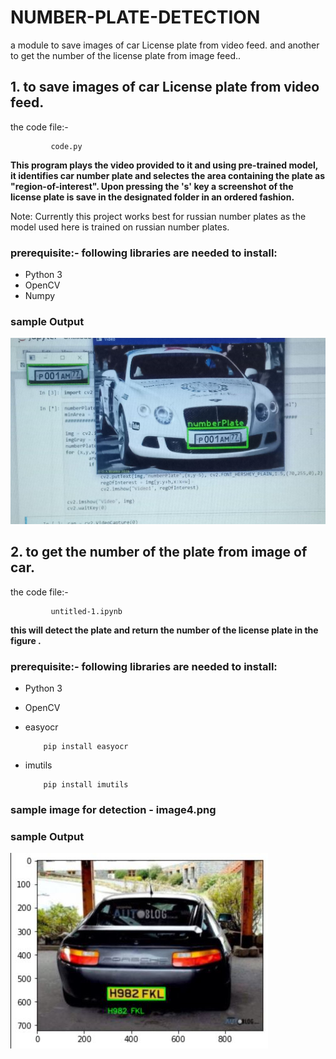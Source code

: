 # NUMBER-PLATE-DETECTION
a module to save images of car License plate from video feed. and another to get the number of the license plate from image feed..


## 1. to save images of car License plate from video feed.

the code file:- 
             
             code.py
                  
                  
**This program plays the video provided to it and using pre-trained model, it identifies car number plate and selectes the area containing the plate as "region-of-interest". Upon pressing the 's' key a screenshot of the license plate is save in the designated folder in an ordered fashion.**

Note: Currently this project works best for russian number plates as the model used here is trained on russian number plates.


### prerequisite:- following libraries are needed to install:

* Python 3
* OpenCV
* Numpy

### sample Output

<img src="https://github.com/Shrutisinha22/NUMBER-PLATE-DETECTION/blob/main/sample%20image.JPG"/>

## 2. to get the number of the plate from image of car.

the code file:- 
             
             untitled-1.ipynb
             

**this  will detect the plate and return the number of the license plate in the figure .**

### prerequisite:- following libraries are needed to install:

* Python 3
* OpenCV
* easyocr   
          
          pip install easyocr
     
      
* imutils

          pip install imutils
          
### sample image for detection - image4.png


### sample Output

<img src="https://github.com/Shrutisinha22/NUMBER-PLATE-DETECTION/blob/main/sampl.JPG"/>
          




